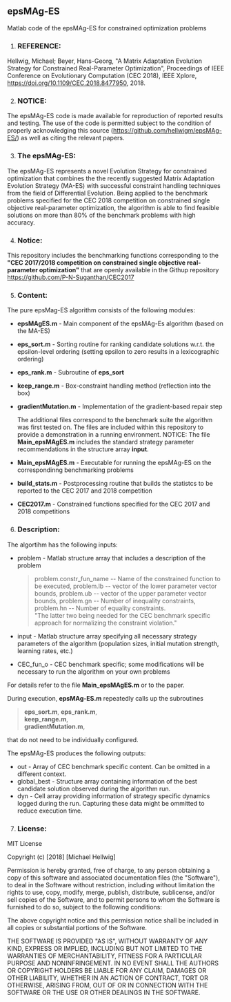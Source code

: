 ## epsMAg-ES
 Matlab code of the epsMAg-ES for constrained optimization problems

1. ### REFERENCE:  
   
  Hellwig, Michael; Beyer, Hans-Georg, "A Matrix Adaptation Evolution Strategy for Constrained Real-Parameter Optimization", Proceedings of IEEE Conference on Evolutionary Computation (CEC 2018), IEEE Xplore, https://doi.org/10.1109/CEC.2018.8477950, 2018.

2. ### NOTICE:  

  The epsMAg-ES code is made available for reproduction of reported results and testing. The use of the code is permitted subject to the condition of properly acknowledging this source (https://github.com/hellwigm/epsMAg-ES/) as well as citing the relevant papers.

3. ### The epsMAg-ES:  

  The epsMAg-ES represents a novel Evolution Strategy for constrained optimization that combines the the recently suggested Matrix Adaptation Evolution Strategy (MA-ES) with successful constraint handling techniques from the field of Differential Evolution. Being applied to the benchmark problems specified for the CEC 2018 competition on constrained single objective real-parameter optimization, the algorithm is able to find feasible solutions on more than 80% of the benchmark problems with high accuracy. 

4. ### Notice:

  This repository includes the benchmarking functions corresponding to the <b>"CEC 2017/2018 competition on constrained single objective real-parameter optimization"</b> that are openly available in the Githup repository <href>https://github.com/P-N-Suganthan/CEC2017</href>

5. ### Content:

  The pure epsMag-ES algorithm consists of the following modules:

* __epsMAgES.m__ - Main component of the epsMAg-Es algorithm (based on the MA-ES)
* __eps_sort.m__ - Sorting routine for ranking candidate solutions w.r.t. the epsilon-level ordering (setting epsilon to zero results in a lexicographic ordering)
* __eps_rank.m__ - Subroutine of __eps_sort__
* __keep_range.m__ - Box-constraint handling method (reflection into the box)
* __gradientMutation.m__ - Implementation of the gradient-based repair step

  The additional files correspond to the benchmark suite the algorithm was first tested on. The files are included within this repository to provide a demonstration in a running environment. NOTICE: The file __Main_epsMAgES.m__ includes the standard strategy parameter recommendations in the structure array __input__.
* __Main_epsMAgES.m__ - Executable for running the epsMAg-ES on the correspondinng benchmarking problems
* __build_stats.m__ - Postprocessing routine that builds the statistcs to be reported to the CEC 2017 and 2018 competition
* __CEC2017.m__ - Constrained functions specified for the CEC 2017 and 2018 competitions

6.  ### Description:

  The algortihm has the following inputs:
* problem - Matlab structure array that includes a description of the problem
  > problem.constr_fun_name -- Name of the constrained function to be executed, 
  > problem.lb -- vector of the lower parameter vector bounds, 
  > problem.ub -- vector of the upper parameter vector bounds, 
  > problem.gn -- Number of inequality constraints, 
  > problem.hn -- Number of equality constraints.  
"The latter two being needed for the CEC benchmark specific approach for normalizing the constraint violation."

* input   - Matlab structure array specifying all necessary strategy parameters of the algorithm (population sizes, initial mutation strength, learning rates, etc.)
* CEC_fun_o - CEC benchmark specific; some modifications will be necessary to run the algorithm on your own problems

For details refer to the file __Main_epsMAgES.m__  or to the paper.

  During execution, __epsMAg-ES.m__ repeatedly calls up the subroutines
  > __eps_sort.m__, 
  > __eps_rank.m__,  
  > __keep_range.m__,  
  > __gradientMutation.m__, 

that do not need to be individually configured.

  The epsMAg-ES produces the following outputs:
* out - Array of CEC benchmark specific content. Can be omitted in a different context.
* global_best - Structure array containing information of the best candidate solution observed during the algorithm run.
* dyn - Cell array providing information of strategy specific dynamics logged during the run. Capturing these data might be ommitted to reduce execution time.

7. ### License: 
  
  MIT License

Copyright (c) [2018] [Michael Hellwig]

Permission is hereby granted, free of charge, to any person obtaining a copy
of this software and associated documentation files (the "Software"), to deal
in the Software without restriction, including without limitation the rights
to use, copy, modify, merge, publish, distribute, sublicense, and/or sell
copies of the Software, and to permit persons to whom the Software is
furnished to do so, subject to the following conditions:

The above copyright notice and this permission notice shall be included in all
copies or substantial portions of the Software.

THE SOFTWARE IS PROVIDED "AS IS", WITHOUT WARRANTY OF ANY KIND, EXPRESS OR
IMPLIED, INCLUDING BUT NOT LIMITED TO THE WARRANTIES OF MERCHANTABILITY,
FITNESS FOR A PARTICULAR PURPOSE AND NONINFRINGEMENT. IN NO EVENT SHALL THE
AUTHORS OR COPYRIGHT HOLDERS BE LIABLE FOR ANY CLAIM, DAMAGES OR OTHER
LIABILITY, WHETHER IN AN ACTION OF CONTRACT, TORT OR OTHERWISE, ARISING FROM,
OUT OF OR IN CONNECTION WITH THE SOFTWARE OR THE USE OR OTHER DEALINGS IN THE
SOFTWARE.
